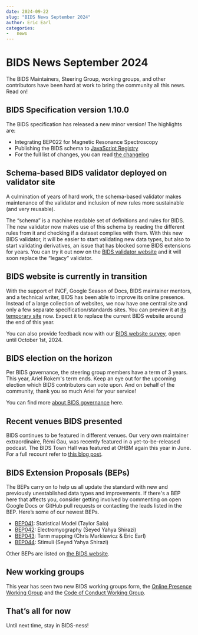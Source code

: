 ```yaml
---
date: 2024-09-22
slug: "BIDS News September 2024"
author: Eric Earl
categories:
-   news
---
```


# BIDS News September 2024

The BIDS Maintainers, Steering Group, working groups, and other contributors have been hard at work to bring the community all this news. Read on\!

<!-- more -->

## BIDS Specification version 1.10.0

The BIDS specification has released a new minor version\! The highlights are:

-   Integrating BEP022 for Magnetic Resonance Spectroscopy
-   Publishing the BIDS schema to [JavaScript Registry](https://jsr.io/@bids/schema)
-   For the full list of changes, you can read [the changelog](https://bids-specification.readthedocs.io/en/stable/CHANGES.html#v1100-2024-09-06)

## Schema-based BIDS validator deployed on validator site

A culmination of years of hard work, the schema-based validator makes maintenance of the validator and inclusion of new rules more sustainable (and very reusable).

The “schema” is a machine readable set of definitions and rules for BIDS.
The new validator now makes use of this schema by reading the different rules from it and checking if a dataset complies with them.
With this new BIDS validator, it will be easier to start validating new data types, but also to start validating derivatives, an issue that has blocked some BIDS extensions for years.
You can try it out now on the [BIDS validator website](https://bids-standard.github.io/bids-validator) and it will soon replace the “legacy” validator.

## BIDS website is currently in transition

With the support of INCF, Google Season of Docs, BIDS maintainer mentors, and a technical writer, BIDS has been able to improve its online presence.
Instead of a large collection of websites, we now have one central site and only a few separate specification/standards sites.
You can preview it at [its temporary site](https://bids-website.readthedocs.io/) now.
Expect it to replace the current BIDS website around the end of this year.

You can also provide feedback now with our [BIDS website survey](https://cryptpad.fr/form/#/2/form/view/f3b2wVPL5VK1HhvBNwtW3-4LXeEpJ9xMY+uOaoahyqQ/), open until October 1st, 2024\.

## BIDS election on the horizon

Per BIDS governance, the steering group members have a term of 3 years.
This year, Ariel Rokem's term ends. Keep an eye out for the upcoming election which BIDS contributors can vote upon. And on behalf of the community, thank you so much Ariel for your service\!

You can find more [about BIDS governance](https://bids-standard.org/collaboration/governance.html) here.

## Recent venues BIDS presented

BIDS continues to be featured in different venues. Our very own maintainer extraordinaire, Rémi Gau, was recently featured in a yet-to-be-released podcast. The BIDS Town Hall was featured at OHBM again this year in June. For a full recount refer to [this blog post](./town-hall-2024-debrief.md).

## BIDS Extension Proposals (BEPs)

The BEPs carry on to help us all update the standard with new and previously unestablished data types and improvements. If there's a BEP here that affects you, consider getting involved by commenting on open Google Docs or GitHub pull requests or contacting the leads listed in the BEP. Here’s some of our newest BEPs.

-   [BEP041](https://bids-standard.org/extensions/beps/bep_041.html): Statistical Model (Taylor Salo)
-   [BEP042](https://bids-standard.org/extensions/beps/bep_042.html): Electromyography (Seyed Yahya Shirazi)
-   [BEP043](https://bids-standard.org/extensions/beps/bep_043.html): Term mapping (Chris Markiewicz & Eric Earl)
-   [BEP044](https://bids-standard.org/extensions/beps/bep_044.html): Stimuli (Seyed Yahya Shirazi)

Other BEPs are listed on [the BIDS website](https://bids-standard.org/extensions/beps.html).

## New working groups

This year has seen two new BIDS working groups form, the [Online Presence Working Group](https://groups.google.com/g/bids-discussion/c/Wx-9wG4tGUs) and the [Code of Conduct Working Group](https://groups.google.com/g/bids-discussion/c/9SVP9r6Gz3Q).

## That’s all for now

Until next time, stay in BIDS-ness\!
